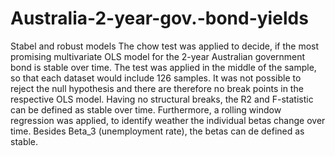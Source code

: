 # Australia-2-year-gov.-bond-yields
Stabel and robust models
The chow test was applied to decide, if the most promising multivariate OLS model for the 2-year Australian government bond is stable over time. The test was applied in the middle of the sample, so that each dataset would include 126 samples. It was not possible to reject the null hypothesis and there are therefore no break points in the respective OLS model. Having no structural breaks, the R2 and F-statistic can be defined as stable over time. 
Furthermore, a rolling window regression was applied, to identify weather the individual betas change over time. Besides Beta_3 (unemployment rate), the betas can de defined as stable.
